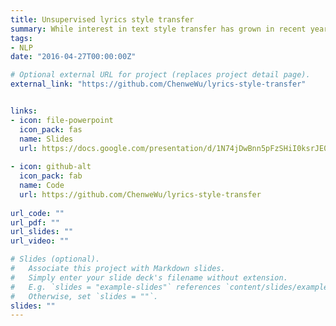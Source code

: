 ```yaml
---
title: Unsupervised lyrics style transfer
summary: While interest in text style transfer has grown in recent years, little work has addressed its potential applications to music. In this paper, we investigate an intriguing question: what would a lyric from a Taylor Swift song look like if it were written by Drake, And what would a Drake verse look like if it were penned by Taylor Swift, This problem is challenging, as both artist have distinct styles and there is no set of parallel corpora to translate between the two. Our work uses unsupervised text style transfer to address this problem and translates each artist’s lyrics into the other’s style. We consider a variety of approaches from recent literature that combine a sequence-to-sequence autoencoder (with or without attention) with either a classifier or discriminator. We evaluate these models on fluency, content preservation, and style, and find that a simple model that uses a non-attention autoencoder and an adversarial discriminator achieves the best results.
tags:
- NLP
date: "2016-04-27T00:00:00Z"

# Optional external URL for project (replaces project detail page).
external_link: "https://github.com/ChenweWu/lyrics-style-transfer"


links:
- icon: file-powerpoint
  icon_pack: fas
  name: Slides
  url: https://docs.google.com/presentation/d/1N74jDwBnn5pFzSHiI0ksrJE09a3h2z7FSyobjQ4gxz4/edit?usp=sharing
  
- icon: github-alt
  icon_pack: fab
  name: Code
  url: https://github.com/ChenweWu/lyrics-style-transfer
  
url_code: ""
url_pdf: ""
url_slides: ""
url_video: ""

# Slides (optional).
#   Associate this project with Markdown slides.
#   Simply enter your slide deck's filename without extension.
#   E.g. `slides = "example-slides"` references `content/slides/example-slides.md`.
#   Otherwise, set `slides = ""`.
slides: ""
---
```



